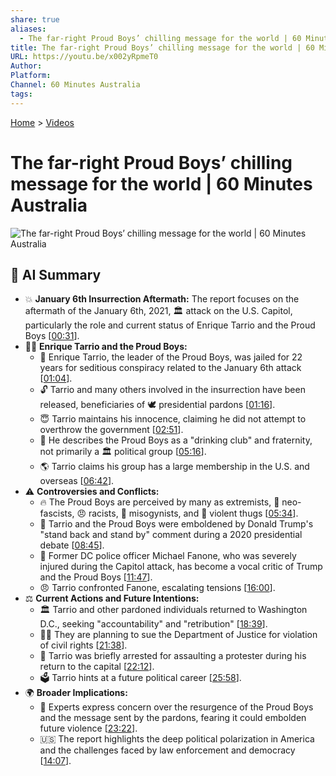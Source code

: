 ```yaml
---
share: true
aliases:
  - The far-right Proud Boys’ chilling message for the world | 60 Minutes Australia
title: The far-right Proud Boys’ chilling message for the world | 60 Minutes Australia
URL: https://youtu.be/x002yRpmeT0
Author: 
Platform: 
Channel: 60 Minutes Australia
tags: 
---
```

[Home](../index.md) > [Videos](./index.md)  
# The far-right Proud Boys’ chilling message for the world | 60 Minutes Australia  
![The far-right Proud Boys’ chilling message for the world | 60 Minutes Australia](https://youtu.be/x002yRpmeT0)  
  
## 🤖 AI Summary  
- 💥 **January 6th Insurrection Aftermath:** The report focuses on the aftermath of the January 6th, 2021, 🏛️ attack on the U.S. Capitol, particularly the role and current status of Enrique Tarrio and the Proud Boys \[[00:31](https://youtu.be/x002yRpmeT0&t=31)].  
- 👨‍⚖️ **Enrique Tarrio and the Proud Boys:**  
    - 👨 Enrique Tarrio, the leader of the Proud Boys, was jailed for 22 years for seditious conspiracy related to the January 6th attack \[[01:04](https://youtu.be/x002yRpmeT0&t=64)].  
    - 🔓 Tarrio and many others involved in the insurrection have been released, beneficiaries of 🕊️ presidential pardons \[[01:16](https://youtu.be/x002yRpmeT0&t=76)].  
    - 😇 Tarrio maintains his innocence, claiming he did not attempt to overthrow the government \[[02:51](https://youtu.be/x002yRpmeT0&t=171)].  
    - 🍻 He describes the Proud Boys as a "drinking club" and fraternity, not primarily a 🏛️ political group \[[05:16](https://youtu.be/x002yRpmeT0&t=316)].  
    - 🌎 Tarrio claims his group has a large membership in the U.S. and overseas \[[06:42](https://youtu.be/x002yRpmeT0&t=402)].  
- ⚠️ **Controversies and Conflicts:**  
    - 🔥 The Proud Boys are perceived by many as extremists, 👿 neo-fascists, 😠 racists, 🦹 misogynists, and 👊 violent thugs \[[05:34](https://youtu.be/x002yRpmeT0&t=334)].  
    - 📣 Tarrio and the Proud Boys were emboldened by Donald Trump's "stand back and stand by" comment during a 2020 presidential debate \[[08:45](https://youtu.be/x002yRpmeT0&t=525)].  
    - 👮 Former DC police officer Michael Fanone, who was severely injured during the Capitol attack, has become a vocal critic of Trump and the Proud Boys \[[11:47](https://youtu.be/x002yRpmeT0&t=707)].  
    - 😠 Tarrio confronted Fanone, escalating tensions \[[16:00](https://youtu.be/x002yRpmeT0&t=960)].  
- ⚖️ **Current Actions and Future Intentions:**  
    - 🏛️ Tarrio and other pardoned individuals returned to Washington D.C., seeking "accountability" and "retribution" \[[18:39](https://youtu.be/x002yRpmeT0&t=1119)].  
    - 👨‍⚖️ They are planning to sue the Department of Justice for violation of civil rights \[[21:38](https://youtu.be/x002yRpmeT0&t=1298)].  
    - 🚨 Tarrio was briefly arrested for assaulting a protester during his return to the capital \[[22:12](https://youtu.be/x002yRpmeT0&t=1332)].  
    - 🗳️ Tarrio hints at a future political career \[[25:58](https://youtu.be/x002yRpmeT0&t=1558)].  
- 🌍 **Broader Implications:**  
    - 🤔 Experts express concern over the resurgence of the Proud Boys and the message sent by the pardons, fearing it could embolden future violence \[[23:22](https://youtu.be/x002yRpmeT0&t=1402)].  
    - 🇺🇸 The report highlights the deep political polarization in America and the challenges faced by law enforcement and democracy \[[14:07](https://youtu.be/x002yRpmeT0&t=847)].  
